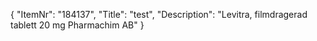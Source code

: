 {
  "ItemNr": "184137",
  "Title": "test",
  "Description": "Levitra, filmdragerad tablett 20 mg Pharmachim AB"
}